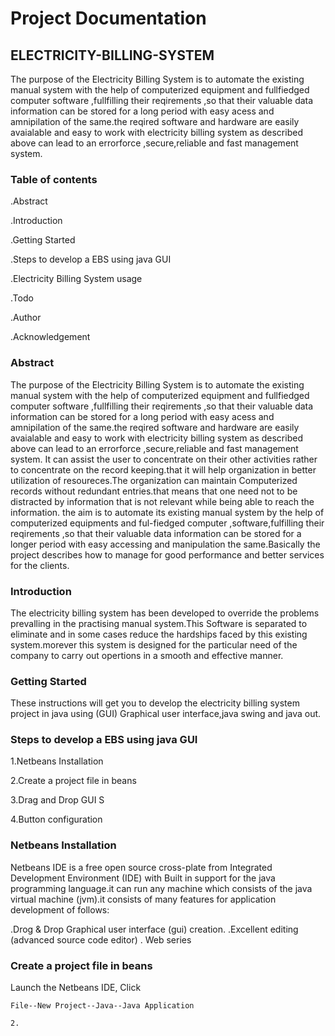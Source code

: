 # Project Documentation #

## ELECTRICITY-BILLING-SYSTEM ##
The purpose of the Electricity Billing System is to automate the existing manual system with the help of computerized equipment and fullfiedged computer software ,fullfilling their reqirements ,so that their valuable data information can be stored for a long period with easy acess and amnipilation of the same.the reqired software and hardware are easily avaialable and easy to work with electricity billing system as described above can lead to an errorforce ,secure,reliable and fast management system.

### Table of contents ###
.Abstract

.Introduction

.Getting Started

.Steps to develop a EBS using java GUI

.Electricity Billing System usage

.Todo

.Author

.Acknowledgement

### Abstract ###

The purpose of the Electricity Billing System is to automate the existing manual system with the help of computerized equipment and fullfiedged computer software ,fullfilling their reqirements ,so that their valuable data information can be stored for a long period with easy acess and amnipilation of the same.the reqired software and hardware are easily avaialable and easy to work with electricity billing system as described above can lead to an errorforce ,secure,reliable and fast management system.
It can assist the user to concentrate on their other activities rather to concentrate on the record keeping.that it will help organization in better utilization of resoureces.The organization can maintain Computerized records without redundant entries.that means that one need not to be distracted by information that is not relevant while being able to reach the information.
the aim is to automate its existing manual system by the help of computerized equipments and ful-fiedged computer ,software,fulfilling their reqirements ,so that their valuable data information can be stored for a longer period with easy accessing and manipulation the same.Basically the project describes how to manage for good performance and better services for the clients.

### Introduction ###

The electricity billing system has been developed to override the problems prevalling in the practising manual system.This Software is separated to eliminate and in some cases reduce the hardships faced by this existing system.morever this system is designed for the particular need of the company to carry out opertions in a smooth and effective manner.

### Getting Started ###

These instructions will get you to develop the electricity billing system project in java using (GUI) Graphical user interface,java swing and java out.

### Steps to develop a EBS using java GUI ###

1.Netbeans Installation 

2.Create a project file in beans

3.Drag and Drop GUI S

4.Button configuration


### Netbeans Installation ###

Netbeans IDE is a free open source cross-plate from Integrated Development Environment (IDE) with Built in support for the java programming language.it can run any machine which consists of the java virtual machine (jvm).it consists of many features for application development of follows:

.Drog & Drop Graphical user interface (gui) creation.
.Excellent editing (advanced source code editor)
. Web series

### Create a project file in beans ###

Launch the Netbeans IDE,
Click
```
File--New Project--Java--Java Application

2.


